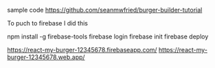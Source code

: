 sample code https://github.com/seanmwfried/burger-builder-tutorial

To puch to firebase I did this

npm install -g firebase-tools
firebase login
firebase init
firebase deploy

https://react-my-burger-12345678.firebaseapp.com/
https://react-my-burger-12345678.web.app/
